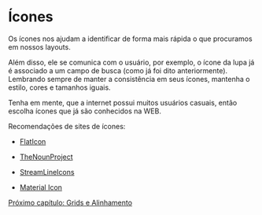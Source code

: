 # Ícones

Os ícones nos ajudam a identificar de forma mais rápida o que procuramos em nossos layouts.

Além disso, ele se comunica com o usuário, por exemplo, o ícone da lupa já é associado a um campo de busca (como já foi dito anteriormente).
Lembrando sempre de manter a consistência em seus ícones, mantenha o estilo, cores e tamanhos iguais.

Tenha em mente, que a internet possui muitos usuários casuais, então escolha ícones que já são conhecidos na WEB.

Recomendações de sites de ícones:

- [FlatIcon](http://flaticon.com/)

- [TheNounProject](https://thenounproject.com/)

- [StreamLineIcons](https://streamlineicons.com/)

- [Material Icon](https://material.io/resources/icons/?style=baseline)

[Próximo capítulo: Grids e Alinhamento](../14-Grids-e-Alinhamento/Grids-e-Alinhamento.md)